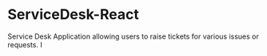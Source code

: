 # ServiceDesk-React
 Service Desk Application allowing users to raise tickets for various issues or requests. I

